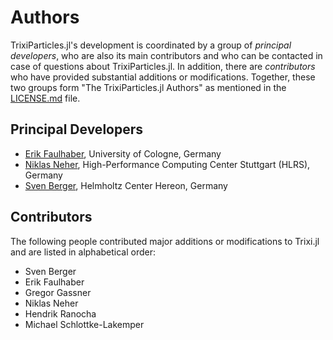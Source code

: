 # Authors

TrixiParticles.jl's development is coordinated by a group of *principal developers*,
who are also its main contributors and who can be contacted in case of
questions about TrixiParticles.jl. In addition, there are *contributors* who have
provided substantial additions or modifications. Together, these two groups form
"The TrixiParticles.jl Authors" as mentioned in the [LICENSE.md](LICENSE.md) file.

## Principal Developers
* [Erik Faulhaber](https://www.mi.uni-koeln.de/NumSim/erik-faulhaber/),
  University of Cologne, Germany
* [Niklas Neher](https://www.ihr.uni-stuttgart.de/institut/team/Neher-00004/),
  High-Performance Computing Center Stuttgart (HLRS), Germany
* [Sven Berger](https://www.hereon.de/institutes/surface_science/interface_modeling/team/098972/index.php.de),
  Helmholtz Center Hereon, Germany

## Contributors
The following people contributed major additions or modifications to Trixi.jl and
are listed in alphabetical order:
* Sven Berger
* Erik Faulhaber
* Gregor Gassner
* Niklas Neher
* Hendrik Ranocha
* Michael Schlottke-Lakemper
